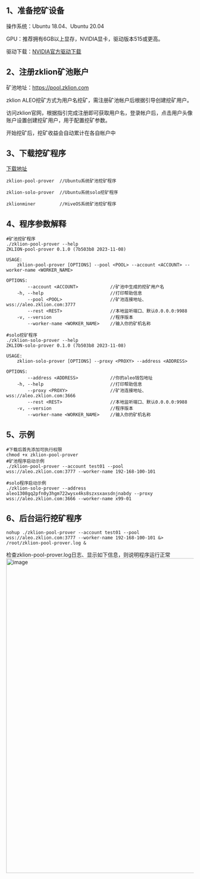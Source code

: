 
## 1、准备挖矿设备

操作系统：Ubuntu 18.04、Ubuntu 20.04

GPU：推荐拥有6GB以上显存，NVIDIA显卡，驱动版本515或更高。

驱动下载：[NVIDIA官方驱动下载](https://www.nvidia.cn/Download/index.aspx?lang=cn)



## 2、注册zklion矿池账户
矿池地址：https://pool.zklion.com

zklion ALEO挖矿方式为用户名挖矿，需注册矿池帐户后根据引导创建挖矿用户。

访问zklion官网，根据指引完成注册即可获取用户名，登录帐户后，点击用户头像账户设置创建挖矿用户，用于配置挖矿参数。

开始挖矿后，挖矿收益会自动累计在各自帐户中



## 3、下载挖矿程序

[下载地址](https://github.com/chihua2023/ZKLion)
```shell
zklion-pool-prover 	//Ubuntu系统矿池挖矿程序

zklion-solo-prover 	//Ubuntu系统solo挖矿程序

zklionminer 		//HiveOS系统矿池挖矿程序
```



## 4、程序参数解释

```shell
#矿池挖矿程序
./zklion-pool-prover --help
ZKLION-pool-prover 0.1.0 (7b503b8 2023-11-08)

USAGE:
    zklion-pool-prover [OPTIONS] --pool <POOL> --account <ACCOUNT> --worker-name <WORKER_NAME>

OPTIONS:
        --account <ACCOUNT>            //矿池中生成的挖矿用户名
    -h, --help                         //打印帮助信息
        --pool <POOL>                  //矿池连接地址、wss://aleo.zklion.com:3777
        --rest <REST>                  //本地监听端口、默认0.0.0.0:9988
    -v, --version                      //程序版本
        --worker-name <WORKER_NAME>    //输入你的矿机名称

```

```shell
#solo挖矿程序
./zklion-solo-prover --help
ZKLION-solo-prover 0.1.0 (7b503b8 2023-11-08)

USAGE:
    zklion-solo-prover [OPTIONS] --proxy <PROXY> --address <ADDRESS>

OPTIONS:
        --address <ADDRESS>            //你的aleo钱包地址
    -h, --help                         //打印帮助信息
        --proxy <PROXY>                //矿池连接地址、wss://aleo.zklion.com:3666
        --rest <REST>                  //本地监听端口、默认0.0.0.0:9988
    -v, --version                      //程序版本
        --worker-name <WORKER_NAME>    //输入你的矿机名称
```

## 5、示例 

```shell
#下载后首先添加可执行权限
chmod +x zklion-pool-prover
#矿池程序启动示例
./zklion-pool-prover --account test01 --pool wss://aleo.zklion.com:3777 --worker-name 192-168-100-101

#solo程序启动示例
./zklion-solo-prover --address aleo1308gq2pfn0y3hgm722wysx4ks8szxsxaxsdnjnabdy --proxy wss://aleo.zklion.com:3666 --worker-name x99-01
```

## 6、后台运行挖矿程序
```shell
nohup ./zklion-pool-prover --account test01 --pool wss://aleo.zklion.com:3777 --worker-name 192-168-100-101 &> /root/zklion-pool-prover.log &
```

检查zklion-pool-prover.log日志、显示如下信息，则说明程序运行正常
<img width="847" alt="image" src="https://github.com/chihua2023/ZKLion/assets/137146992/cfaa57cc-f719-4d50-b214-9177db560bb0">

